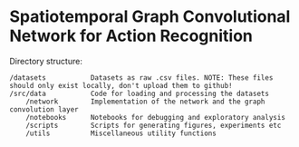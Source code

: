 # Spatiotemporal Graph Convolutional Network for Action Recognition

Directory structure:
```
/datasets           Datasets as raw .csv files. NOTE: These files should only exist locally, don't upload them to github!
/src/data           Code for loading and processing the datasets
    /network        Implementation of the network and the graph convolution layer
    /notebooks      Notebooks for debugging and exploratory analysis
    /scripts        Scripts for generating figures, experiments etc
    /utils          Miscellaneous utility functions
```

